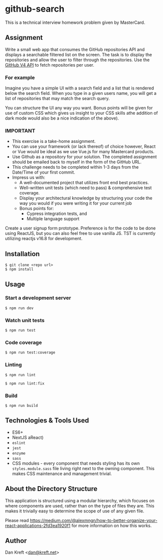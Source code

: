 # github-search

This is a technical interview homework problem given by MasterCard.

## Assignment

Write a small web app that consumes the GitHub repositories API and displays a searchable filtered list on the screen.
The task is to display the repositories and allow the user to filter through the repositories. Use the [GitHub V4 API](https://developer.github.com/v4/) to fetch repositories per user.

### For example

Imagine you have a simple UI with a search field and a list that is rendered below the search field. When you type in a given users name, you will get a list of repositories that may match the search query.

You can structure the UI any way you want. Bonus points will be given for use of custom CSS which gives us insight to your CSS skills athe addition of dark mode would also be a nice indication of the above).

### IMPORTANT

* This exercise is a take-home assignment.
* You can use your framework (or lack thereof) of choice however, React or Vue would be ideal as we use Vue.js for many Mastercard products.
* Use Github as a repository for your solution. The completed assignment
should be emailed back to myself in the form of the GitHub URL.
* This challenge needs to be completed within 1-3 days from the Date/Time of your first commit.
* Impress us with:
    * A well-documented project that utilizes front end best practices.
    * Well-written unit tests (which need to pass) & comprehensive test coverage.
    * Display your architectural knowledge by structuring your code the way you would if you were writing it for your current job
    * Bonus points for:
        * Cypress integration tests, and
        * Multiple language support

Create a user signup form prototype. Preference is for the code to be done using ReactJS, but you can also feel free to use vanilla JS. TST is currently utilizing reactjs v16.8 for development.

## Installation

    $ git clone <repo url>
    $ npm install

## Usage

### Start a development server

    $ npm run dev

### Watch unit tests

    $ npm run test

### Code coverage

    $ npm run test:coverage

### Linting

    $ npm run lint

    $ npm run lint:fix

### Build

    $ npm run build

## Technologies &amp; Tools Used

* ES6+
* NextJS aReact)
* `eslint`
* `jest`
* `enzyme`
* `sass`
* CSS modules - every component that needs styling has its own `styles.module.sass` file living right next to the owning component. This makes CSS maintenance and management trivial.

## About the Directory Structure

This application is structured using a modular hierarchy, which focuses on where components are used, rather than on the type of files they are. This makes it trivially easy to determine the scope of use of any given file.

Please read https://medium.com/@alexmngn/how-to-better-organize-your-react-applications-2fd3ea1920f1 for more information on how this works.

## Author

Dan Kreft &lt;dan@kreft.net&gt;
